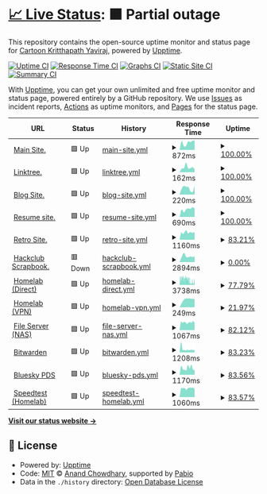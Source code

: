 # [📈 Live Status](https://status.toonstorytime.me): <!--live status--> **🟧 Partial outage**

This repository contains the open-source uptime monitor and status page for [Cartoon Kritthapath Yaviraj](toonstorytime.me), powered by [Upptime](https://github.com/upptime/upptime).

[![Uptime CI](https://github.com/toonnongaeoy/site-uptime/workflows/Uptime%20CI/badge.svg)](https://github.com/toonnongaeoy/site-uptime/actions?query=workflow%3A%22Uptime+CI%22)
[![Response Time CI](https://github.com/toonnongaeoy/site-uptime/workflows/Response%20Time%20CI/badge.svg)](https://github.com/toonnongaeoy/site-uptime/actions?query=workflow%3A%22Response+Time+CI%22)
[![Graphs CI](https://github.com/toonnongaeoy/site-uptime/workflows/Graphs%20CI/badge.svg)](https://github.com/toonnongaeoy/site-uptime/actions?query=workflow%3A%22Graphs+CI%22)
[![Static Site CI](https://github.com/toonnongaeoy/site-uptime/workflows/Static%20Site%20CI/badge.svg)](https://github.com/toonnongaeoy/site-uptime/actions?query=workflow%3A%22Static+Site+CI%22)
[![Summary CI](https://github.com/toonnongaeoy/site-uptime/workflows/Summary%20CI/badge.svg)](https://github.com/toonnongaeoy/site-uptime/actions?query=workflow%3A%22Summary+CI%22)

With [Upptime](https://upptime.js.org), you can get your own unlimited and free uptime monitor and status page, powered entirely by a GitHub repository. We use [Issues](https://github.com/toonnongaeoy/site-uptime/issues) as incident reports, [Actions](https://github.com/toonnongaeoy/site-uptime/actions) as uptime monitors, and [Pages](https://status.toonstorytime.me) for the status page.

<!--start: status pages-->
<!-- This summary is generated by Upptime (https://github.com/upptime/upptime) -->
<!-- Do not edit this manually, your changes will be overwritten -->
<!-- prettier-ignore -->
| URL | Status | History | Response Time | Uptime |
| --- | ------ | ------- | ------------- | ------ |
| <img alt="" src="https://icons.duckduckgo.com/ip3/toonstorytime.me.ico" height="13"> [Main Site.](https://toonstorytime.me) | 🟩 Up | [main-site.yml](https://github.com/toonoeichi/site-uptime/commits/HEAD/history/main-site.yml) | <details><summary><img alt="Response time graph" src="./graphs/main-site/response-time-week.png" height="20"> 872ms</summary><br><a href="https://status.toonstorytime.me/history/main-site"><img alt="Response time 582" src="https://img.shields.io/endpoint?url=https%3A%2F%2Fraw.githubusercontent.com%2Ftoonoeichi%2Fsite-uptime%2FHEAD%2Fapi%2Fmain-site%2Fresponse-time.json"></a><br><a href="https://status.toonstorytime.me/history/main-site"><img alt="24-hour response time 1142" src="https://img.shields.io/endpoint?url=https%3A%2F%2Fraw.githubusercontent.com%2Ftoonoeichi%2Fsite-uptime%2FHEAD%2Fapi%2Fmain-site%2Fresponse-time-day.json"></a><br><a href="https://status.toonstorytime.me/history/main-site"><img alt="7-day response time 872" src="https://img.shields.io/endpoint?url=https%3A%2F%2Fraw.githubusercontent.com%2Ftoonoeichi%2Fsite-uptime%2FHEAD%2Fapi%2Fmain-site%2Fresponse-time-week.json"></a><br><a href="https://status.toonstorytime.me/history/main-site"><img alt="30-day response time 839" src="https://img.shields.io/endpoint?url=https%3A%2F%2Fraw.githubusercontent.com%2Ftoonoeichi%2Fsite-uptime%2FHEAD%2Fapi%2Fmain-site%2Fresponse-time-month.json"></a><br><a href="https://status.toonstorytime.me/history/main-site"><img alt="1-year response time 656" src="https://img.shields.io/endpoint?url=https%3A%2F%2Fraw.githubusercontent.com%2Ftoonoeichi%2Fsite-uptime%2FHEAD%2Fapi%2Fmain-site%2Fresponse-time-year.json"></a></details> | <details><summary><a href="https://status.toonstorytime.me/history/main-site">100.00%</a></summary><a href="https://status.toonstorytime.me/history/main-site"><img alt="All-time uptime 100.00%" src="https://img.shields.io/endpoint?url=https%3A%2F%2Fraw.githubusercontent.com%2Ftoonoeichi%2Fsite-uptime%2FHEAD%2Fapi%2Fmain-site%2Fuptime.json"></a><br><a href="https://status.toonstorytime.me/history/main-site"><img alt="24-hour uptime 100.00%" src="https://img.shields.io/endpoint?url=https%3A%2F%2Fraw.githubusercontent.com%2Ftoonoeichi%2Fsite-uptime%2FHEAD%2Fapi%2Fmain-site%2Fuptime-day.json"></a><br><a href="https://status.toonstorytime.me/history/main-site"><img alt="7-day uptime 100.00%" src="https://img.shields.io/endpoint?url=https%3A%2F%2Fraw.githubusercontent.com%2Ftoonoeichi%2Fsite-uptime%2FHEAD%2Fapi%2Fmain-site%2Fuptime-week.json"></a><br><a href="https://status.toonstorytime.me/history/main-site"><img alt="30-day uptime 100.00%" src="https://img.shields.io/endpoint?url=https%3A%2F%2Fraw.githubusercontent.com%2Ftoonoeichi%2Fsite-uptime%2FHEAD%2Fapi%2Fmain-site%2Fuptime-month.json"></a><br><a href="https://status.toonstorytime.me/history/main-site"><img alt="1-year uptime 100.00%" src="https://img.shields.io/endpoint?url=https%3A%2F%2Fraw.githubusercontent.com%2Ftoonoeichi%2Fsite-uptime%2FHEAD%2Fapi%2Fmain-site%2Fuptime-year.json"></a></details>
| <img alt="" src="https://icons.duckduckgo.com/ip3/tree.toonstorytime.me.ico" height="13"> [Linktree.](https://tree.toonstorytime.me) | 🟩 Up | [linktree.yml](https://github.com/toonoeichi/site-uptime/commits/HEAD/history/linktree.yml) | <details><summary><img alt="Response time graph" src="./graphs/linktree/response-time-week.png" height="20"> 162ms</summary><br><a href="https://status.toonstorytime.me/history/linktree"><img alt="Response time 196" src="https://img.shields.io/endpoint?url=https%3A%2F%2Fraw.githubusercontent.com%2Ftoonoeichi%2Fsite-uptime%2FHEAD%2Fapi%2Flinktree%2Fresponse-time.json"></a><br><a href="https://status.toonstorytime.me/history/linktree"><img alt="24-hour response time 109" src="https://img.shields.io/endpoint?url=https%3A%2F%2Fraw.githubusercontent.com%2Ftoonoeichi%2Fsite-uptime%2FHEAD%2Fapi%2Flinktree%2Fresponse-time-day.json"></a><br><a href="https://status.toonstorytime.me/history/linktree"><img alt="7-day response time 162" src="https://img.shields.io/endpoint?url=https%3A%2F%2Fraw.githubusercontent.com%2Ftoonoeichi%2Fsite-uptime%2FHEAD%2Fapi%2Flinktree%2Fresponse-time-week.json"></a><br><a href="https://status.toonstorytime.me/history/linktree"><img alt="30-day response time 196" src="https://img.shields.io/endpoint?url=https%3A%2F%2Fraw.githubusercontent.com%2Ftoonoeichi%2Fsite-uptime%2FHEAD%2Fapi%2Flinktree%2Fresponse-time-month.json"></a><br><a href="https://status.toonstorytime.me/history/linktree"><img alt="1-year response time 196" src="https://img.shields.io/endpoint?url=https%3A%2F%2Fraw.githubusercontent.com%2Ftoonoeichi%2Fsite-uptime%2FHEAD%2Fapi%2Flinktree%2Fresponse-time-year.json"></a></details> | <details><summary><a href="https://status.toonstorytime.me/history/linktree">100.00%</a></summary><a href="https://status.toonstorytime.me/history/linktree"><img alt="All-time uptime 100.00%" src="https://img.shields.io/endpoint?url=https%3A%2F%2Fraw.githubusercontent.com%2Ftoonoeichi%2Fsite-uptime%2FHEAD%2Fapi%2Flinktree%2Fuptime.json"></a><br><a href="https://status.toonstorytime.me/history/linktree"><img alt="24-hour uptime 100.00%" src="https://img.shields.io/endpoint?url=https%3A%2F%2Fraw.githubusercontent.com%2Ftoonoeichi%2Fsite-uptime%2FHEAD%2Fapi%2Flinktree%2Fuptime-day.json"></a><br><a href="https://status.toonstorytime.me/history/linktree"><img alt="7-day uptime 100.00%" src="https://img.shields.io/endpoint?url=https%3A%2F%2Fraw.githubusercontent.com%2Ftoonoeichi%2Fsite-uptime%2FHEAD%2Fapi%2Flinktree%2Fuptime-week.json"></a><br><a href="https://status.toonstorytime.me/history/linktree"><img alt="30-day uptime 100.00%" src="https://img.shields.io/endpoint?url=https%3A%2F%2Fraw.githubusercontent.com%2Ftoonoeichi%2Fsite-uptime%2FHEAD%2Fapi%2Flinktree%2Fuptime-month.json"></a><br><a href="https://status.toonstorytime.me/history/linktree"><img alt="1-year uptime 100.00%" src="https://img.shields.io/endpoint?url=https%3A%2F%2Fraw.githubusercontent.com%2Ftoonoeichi%2Fsite-uptime%2FHEAD%2Fapi%2Flinktree%2Fuptime-year.json"></a></details>
| <img alt="" src="https://icons.duckduckgo.com/ip3/blog.toonstorytime.me.ico" height="13"> [Blog Site.](https://blog.toonstorytime.me) | 🟩 Up | [blog-site.yml](https://github.com/toonoeichi/site-uptime/commits/HEAD/history/blog-site.yml) | <details><summary><img alt="Response time graph" src="./graphs/blog-site/response-time-week.png" height="20"> 220ms</summary><br><a href="https://status.toonstorytime.me/history/blog-site"><img alt="Response time 203" src="https://img.shields.io/endpoint?url=https%3A%2F%2Fraw.githubusercontent.com%2Ftoonoeichi%2Fsite-uptime%2FHEAD%2Fapi%2Fblog-site%2Fresponse-time.json"></a><br><a href="https://status.toonstorytime.me/history/blog-site"><img alt="24-hour response time 304" src="https://img.shields.io/endpoint?url=https%3A%2F%2Fraw.githubusercontent.com%2Ftoonoeichi%2Fsite-uptime%2FHEAD%2Fapi%2Fblog-site%2Fresponse-time-day.json"></a><br><a href="https://status.toonstorytime.me/history/blog-site"><img alt="7-day response time 220" src="https://img.shields.io/endpoint?url=https%3A%2F%2Fraw.githubusercontent.com%2Ftoonoeichi%2Fsite-uptime%2FHEAD%2Fapi%2Fblog-site%2Fresponse-time-week.json"></a><br><a href="https://status.toonstorytime.me/history/blog-site"><img alt="30-day response time 206" src="https://img.shields.io/endpoint?url=https%3A%2F%2Fraw.githubusercontent.com%2Ftoonoeichi%2Fsite-uptime%2FHEAD%2Fapi%2Fblog-site%2Fresponse-time-month.json"></a><br><a href="https://status.toonstorytime.me/history/blog-site"><img alt="1-year response time 203" src="https://img.shields.io/endpoint?url=https%3A%2F%2Fraw.githubusercontent.com%2Ftoonoeichi%2Fsite-uptime%2FHEAD%2Fapi%2Fblog-site%2Fresponse-time-year.json"></a></details> | <details><summary><a href="https://status.toonstorytime.me/history/blog-site">100.00%</a></summary><a href="https://status.toonstorytime.me/history/blog-site"><img alt="All-time uptime 100.00%" src="https://img.shields.io/endpoint?url=https%3A%2F%2Fraw.githubusercontent.com%2Ftoonoeichi%2Fsite-uptime%2FHEAD%2Fapi%2Fblog-site%2Fuptime.json"></a><br><a href="https://status.toonstorytime.me/history/blog-site"><img alt="24-hour uptime 100.00%" src="https://img.shields.io/endpoint?url=https%3A%2F%2Fraw.githubusercontent.com%2Ftoonoeichi%2Fsite-uptime%2FHEAD%2Fapi%2Fblog-site%2Fuptime-day.json"></a><br><a href="https://status.toonstorytime.me/history/blog-site"><img alt="7-day uptime 100.00%" src="https://img.shields.io/endpoint?url=https%3A%2F%2Fraw.githubusercontent.com%2Ftoonoeichi%2Fsite-uptime%2FHEAD%2Fapi%2Fblog-site%2Fuptime-week.json"></a><br><a href="https://status.toonstorytime.me/history/blog-site"><img alt="30-day uptime 100.00%" src="https://img.shields.io/endpoint?url=https%3A%2F%2Fraw.githubusercontent.com%2Ftoonoeichi%2Fsite-uptime%2FHEAD%2Fapi%2Fblog-site%2Fuptime-month.json"></a><br><a href="https://status.toonstorytime.me/history/blog-site"><img alt="1-year uptime 100.00%" src="https://img.shields.io/endpoint?url=https%3A%2F%2Fraw.githubusercontent.com%2Ftoonoeichi%2Fsite-uptime%2FHEAD%2Fapi%2Fblog-site%2Fuptime-year.json"></a></details>
| <img alt="" src="https://icons.duckduckgo.com/ip3/resume.toonstorytime.me.ico" height="13"> [Resume site.](https://resume.toonstorytime.me) | 🟩 Up | [resume-site.yml](https://github.com/toonoeichi/site-uptime/commits/HEAD/history/resume-site.yml) | <details><summary><img alt="Response time graph" src="./graphs/resume-site/response-time-week.png" height="20"> 690ms</summary><br><a href="https://status.toonstorytime.me/history/resume-site"><img alt="Response time 635" src="https://img.shields.io/endpoint?url=https%3A%2F%2Fraw.githubusercontent.com%2Ftoonoeichi%2Fsite-uptime%2FHEAD%2Fapi%2Fresume-site%2Fresponse-time.json"></a><br><a href="https://status.toonstorytime.me/history/resume-site"><img alt="24-hour response time 769" src="https://img.shields.io/endpoint?url=https%3A%2F%2Fraw.githubusercontent.com%2Ftoonoeichi%2Fsite-uptime%2FHEAD%2Fapi%2Fresume-site%2Fresponse-time-day.json"></a><br><a href="https://status.toonstorytime.me/history/resume-site"><img alt="7-day response time 690" src="https://img.shields.io/endpoint?url=https%3A%2F%2Fraw.githubusercontent.com%2Ftoonoeichi%2Fsite-uptime%2FHEAD%2Fapi%2Fresume-site%2Fresponse-time-week.json"></a><br><a href="https://status.toonstorytime.me/history/resume-site"><img alt="30-day response time 659" src="https://img.shields.io/endpoint?url=https%3A%2F%2Fraw.githubusercontent.com%2Ftoonoeichi%2Fsite-uptime%2FHEAD%2Fapi%2Fresume-site%2Fresponse-time-month.json"></a><br><a href="https://status.toonstorytime.me/history/resume-site"><img alt="1-year response time 635" src="https://img.shields.io/endpoint?url=https%3A%2F%2Fraw.githubusercontent.com%2Ftoonoeichi%2Fsite-uptime%2FHEAD%2Fapi%2Fresume-site%2Fresponse-time-year.json"></a></details> | <details><summary><a href="https://status.toonstorytime.me/history/resume-site">100.00%</a></summary><a href="https://status.toonstorytime.me/history/resume-site"><img alt="All-time uptime 100.00%" src="https://img.shields.io/endpoint?url=https%3A%2F%2Fraw.githubusercontent.com%2Ftoonoeichi%2Fsite-uptime%2FHEAD%2Fapi%2Fresume-site%2Fuptime.json"></a><br><a href="https://status.toonstorytime.me/history/resume-site"><img alt="24-hour uptime 100.00%" src="https://img.shields.io/endpoint?url=https%3A%2F%2Fraw.githubusercontent.com%2Ftoonoeichi%2Fsite-uptime%2FHEAD%2Fapi%2Fresume-site%2Fuptime-day.json"></a><br><a href="https://status.toonstorytime.me/history/resume-site"><img alt="7-day uptime 100.00%" src="https://img.shields.io/endpoint?url=https%3A%2F%2Fraw.githubusercontent.com%2Ftoonoeichi%2Fsite-uptime%2FHEAD%2Fapi%2Fresume-site%2Fuptime-week.json"></a><br><a href="https://status.toonstorytime.me/history/resume-site"><img alt="30-day uptime 100.00%" src="https://img.shields.io/endpoint?url=https%3A%2F%2Fraw.githubusercontent.com%2Ftoonoeichi%2Fsite-uptime%2FHEAD%2Fapi%2Fresume-site%2Fuptime-month.json"></a><br><a href="https://status.toonstorytime.me/history/resume-site"><img alt="1-year uptime 100.00%" src="https://img.shields.io/endpoint?url=https%3A%2F%2Fraw.githubusercontent.com%2Ftoonoeichi%2Fsite-uptime%2FHEAD%2Fapi%2Fresume-site%2Fuptime-year.json"></a></details>
| <img alt="" src="https://icons.duckduckgo.com/ip3/toonnongaeoy.dino.icu.ico" height="13"> [Retro Site.](https://toonnongaeoy.dino.icu) | 🟩 Up | [retro-site.yml](https://github.com/toonoeichi/site-uptime/commits/HEAD/history/retro-site.yml) | <details><summary><img alt="Response time graph" src="./graphs/retro-site/response-time-week.png" height="20"> 1160ms</summary><br><a href="https://status.toonstorytime.me/history/retro-site"><img alt="Response time 1524" src="https://img.shields.io/endpoint?url=https%3A%2F%2Fraw.githubusercontent.com%2Ftoonoeichi%2Fsite-uptime%2FHEAD%2Fapi%2Fretro-site%2Fresponse-time.json"></a><br><a href="https://status.toonstorytime.me/history/retro-site"><img alt="24-hour response time 1229" src="https://img.shields.io/endpoint?url=https%3A%2F%2Fraw.githubusercontent.com%2Ftoonoeichi%2Fsite-uptime%2FHEAD%2Fapi%2Fretro-site%2Fresponse-time-day.json"></a><br><a href="https://status.toonstorytime.me/history/retro-site"><img alt="7-day response time 1160" src="https://img.shields.io/endpoint?url=https%3A%2F%2Fraw.githubusercontent.com%2Ftoonoeichi%2Fsite-uptime%2FHEAD%2Fapi%2Fretro-site%2Fresponse-time-week.json"></a><br><a href="https://status.toonstorytime.me/history/retro-site"><img alt="30-day response time 1298" src="https://img.shields.io/endpoint?url=https%3A%2F%2Fraw.githubusercontent.com%2Ftoonoeichi%2Fsite-uptime%2FHEAD%2Fapi%2Fretro-site%2Fresponse-time-month.json"></a><br><a href="https://status.toonstorytime.me/history/retro-site"><img alt="1-year response time 1524" src="https://img.shields.io/endpoint?url=https%3A%2F%2Fraw.githubusercontent.com%2Ftoonoeichi%2Fsite-uptime%2FHEAD%2Fapi%2Fretro-site%2Fresponse-time-year.json"></a></details> | <details><summary><a href="https://status.toonstorytime.me/history/retro-site">83.21%</a></summary><a href="https://status.toonstorytime.me/history/retro-site"><img alt="All-time uptime 77.89%" src="https://img.shields.io/endpoint?url=https%3A%2F%2Fraw.githubusercontent.com%2Ftoonoeichi%2Fsite-uptime%2FHEAD%2Fapi%2Fretro-site%2Fuptime.json"></a><br><a href="https://status.toonstorytime.me/history/retro-site"><img alt="24-hour uptime 100.00%" src="https://img.shields.io/endpoint?url=https%3A%2F%2Fraw.githubusercontent.com%2Ftoonoeichi%2Fsite-uptime%2FHEAD%2Fapi%2Fretro-site%2Fuptime-day.json"></a><br><a href="https://status.toonstorytime.me/history/retro-site"><img alt="7-day uptime 83.21%" src="https://img.shields.io/endpoint?url=https%3A%2F%2Fraw.githubusercontent.com%2Ftoonoeichi%2Fsite-uptime%2FHEAD%2Fapi%2Fretro-site%2Fuptime-week.json"></a><br><a href="https://status.toonstorytime.me/history/retro-site"><img alt="30-day uptime 96.14%" src="https://img.shields.io/endpoint?url=https%3A%2F%2Fraw.githubusercontent.com%2Ftoonoeichi%2Fsite-uptime%2FHEAD%2Fapi%2Fretro-site%2Fuptime-month.json"></a><br><a href="https://status.toonstorytime.me/history/retro-site"><img alt="1-year uptime 77.89%" src="https://img.shields.io/endpoint?url=https%3A%2F%2Fraw.githubusercontent.com%2Ftoonoeichi%2Fsite-uptime%2FHEAD%2Fapi%2Fretro-site%2Fuptime-year.json"></a></details>
| <img alt="" src="https://icons.duckduckgo.com/ip3/scrapbook.toonstorytime.me.ico" height="13"> [Hackclub Scrapbook.](https://scrapbook.toonstorytime.me) | 🟥 Down | [hackclub-scrapbook.yml](https://github.com/toonoeichi/site-uptime/commits/HEAD/history/hackclub-scrapbook.yml) | <details><summary><img alt="Response time graph" src="./graphs/hackclub-scrapbook/response-time-week.png" height="20"> 2894ms</summary><br><a href="https://status.toonstorytime.me/history/hackclub-scrapbook"><img alt="Response time 2715" src="https://img.shields.io/endpoint?url=https%3A%2F%2Fraw.githubusercontent.com%2Ftoonoeichi%2Fsite-uptime%2FHEAD%2Fapi%2Fhackclub-scrapbook%2Fresponse-time.json"></a><br><a href="https://status.toonstorytime.me/history/hackclub-scrapbook"><img alt="24-hour response time 2834" src="https://img.shields.io/endpoint?url=https%3A%2F%2Fraw.githubusercontent.com%2Ftoonoeichi%2Fsite-uptime%2FHEAD%2Fapi%2Fhackclub-scrapbook%2Fresponse-time-day.json"></a><br><a href="https://status.toonstorytime.me/history/hackclub-scrapbook"><img alt="7-day response time 2894" src="https://img.shields.io/endpoint?url=https%3A%2F%2Fraw.githubusercontent.com%2Ftoonoeichi%2Fsite-uptime%2FHEAD%2Fapi%2Fhackclub-scrapbook%2Fresponse-time-week.json"></a><br><a href="https://status.toonstorytime.me/history/hackclub-scrapbook"><img alt="30-day response time 2528" src="https://img.shields.io/endpoint?url=https%3A%2F%2Fraw.githubusercontent.com%2Ftoonoeichi%2Fsite-uptime%2FHEAD%2Fapi%2Fhackclub-scrapbook%2Fresponse-time-month.json"></a><br><a href="https://status.toonstorytime.me/history/hackclub-scrapbook"><img alt="1-year response time 2715" src="https://img.shields.io/endpoint?url=https%3A%2F%2Fraw.githubusercontent.com%2Ftoonoeichi%2Fsite-uptime%2FHEAD%2Fapi%2Fhackclub-scrapbook%2Fresponse-time-year.json"></a></details> | <details><summary><a href="https://status.toonstorytime.me/history/hackclub-scrapbook">0.00%</a></summary><a href="https://status.toonstorytime.me/history/hackclub-scrapbook"><img alt="All-time uptime 56.49%" src="https://img.shields.io/endpoint?url=https%3A%2F%2Fraw.githubusercontent.com%2Ftoonoeichi%2Fsite-uptime%2FHEAD%2Fapi%2Fhackclub-scrapbook%2Fuptime.json"></a><br><a href="https://status.toonstorytime.me/history/hackclub-scrapbook"><img alt="24-hour uptime 0.00%" src="https://img.shields.io/endpoint?url=https%3A%2F%2Fraw.githubusercontent.com%2Ftoonoeichi%2Fsite-uptime%2FHEAD%2Fapi%2Fhackclub-scrapbook%2Fuptime-day.json"></a><br><a href="https://status.toonstorytime.me/history/hackclub-scrapbook"><img alt="7-day uptime 0.00%" src="https://img.shields.io/endpoint?url=https%3A%2F%2Fraw.githubusercontent.com%2Ftoonoeichi%2Fsite-uptime%2FHEAD%2Fapi%2Fhackclub-scrapbook%2Fuptime-week.json"></a><br><a href="https://status.toonstorytime.me/history/hackclub-scrapbook"><img alt="30-day uptime 7.96%" src="https://img.shields.io/endpoint?url=https%3A%2F%2Fraw.githubusercontent.com%2Ftoonoeichi%2Fsite-uptime%2FHEAD%2Fapi%2Fhackclub-scrapbook%2Fuptime-month.json"></a><br><a href="https://status.toonstorytime.me/history/hackclub-scrapbook"><img alt="1-year uptime 56.49%" src="https://img.shields.io/endpoint?url=https%3A%2F%2Fraw.githubusercontent.com%2Ftoonoeichi%2Fsite-uptime%2FHEAD%2Fapi%2Fhackclub-scrapbook%2Fuptime-year.json"></a></details>
| <img alt="" src="https://icons.duckduckgo.com/ip3/storyhouseproduction.duckdns.org.ico" height="13"> [Homelab (Direct)](http://storyhouseproduction.duckdns.org) | 🟩 Up | [homelab-direct.yml](https://github.com/toonoeichi/site-uptime/commits/HEAD/history/homelab-direct.yml) | <details><summary><img alt="Response time graph" src="./graphs/homelab-direct/response-time-week.png" height="20"> 3738ms</summary><br><a href="https://status.toonstorytime.me/history/homelab-direct"><img alt="Response time 1594" src="https://img.shields.io/endpoint?url=https%3A%2F%2Fraw.githubusercontent.com%2Ftoonoeichi%2Fsite-uptime%2FHEAD%2Fapi%2Fhomelab-direct%2Fresponse-time.json"></a><br><a href="https://status.toonstorytime.me/history/homelab-direct"><img alt="24-hour response time 1795" src="https://img.shields.io/endpoint?url=https%3A%2F%2Fraw.githubusercontent.com%2Ftoonoeichi%2Fsite-uptime%2FHEAD%2Fapi%2Fhomelab-direct%2Fresponse-time-day.json"></a><br><a href="https://status.toonstorytime.me/history/homelab-direct"><img alt="7-day response time 3738" src="https://img.shields.io/endpoint?url=https%3A%2F%2Fraw.githubusercontent.com%2Ftoonoeichi%2Fsite-uptime%2FHEAD%2Fapi%2Fhomelab-direct%2Fresponse-time-week.json"></a><br><a href="https://status.toonstorytime.me/history/homelab-direct"><img alt="30-day response time 3970" src="https://img.shields.io/endpoint?url=https%3A%2F%2Fraw.githubusercontent.com%2Ftoonoeichi%2Fsite-uptime%2FHEAD%2Fapi%2Fhomelab-direct%2Fresponse-time-month.json"></a><br><a href="https://status.toonstorytime.me/history/homelab-direct"><img alt="1-year response time 1724" src="https://img.shields.io/endpoint?url=https%3A%2F%2Fraw.githubusercontent.com%2Ftoonoeichi%2Fsite-uptime%2FHEAD%2Fapi%2Fhomelab-direct%2Fresponse-time-year.json"></a></details> | <details><summary><a href="https://status.toonstorytime.me/history/homelab-direct">77.79%</a></summary><a href="https://status.toonstorytime.me/history/homelab-direct"><img alt="All-time uptime 77.74%" src="https://img.shields.io/endpoint?url=https%3A%2F%2Fraw.githubusercontent.com%2Ftoonoeichi%2Fsite-uptime%2FHEAD%2Fapi%2Fhomelab-direct%2Fuptime.json"></a><br><a href="https://status.toonstorytime.me/history/homelab-direct"><img alt="24-hour uptime 92.09%" src="https://img.shields.io/endpoint?url=https%3A%2F%2Fraw.githubusercontent.com%2Ftoonoeichi%2Fsite-uptime%2FHEAD%2Fapi%2Fhomelab-direct%2Fuptime-day.json"></a><br><a href="https://status.toonstorytime.me/history/homelab-direct"><img alt="7-day uptime 77.79%" src="https://img.shields.io/endpoint?url=https%3A%2F%2Fraw.githubusercontent.com%2Ftoonoeichi%2Fsite-uptime%2FHEAD%2Fapi%2Fhomelab-direct%2Fuptime-week.json"></a><br><a href="https://status.toonstorytime.me/history/homelab-direct"><img alt="30-day uptime 94.43%" src="https://img.shields.io/endpoint?url=https%3A%2F%2Fraw.githubusercontent.com%2Ftoonoeichi%2Fsite-uptime%2FHEAD%2Fapi%2Fhomelab-direct%2Fuptime-month.json"></a><br><a href="https://status.toonstorytime.me/history/homelab-direct"><img alt="1-year uptime 84.19%" src="https://img.shields.io/endpoint?url=https%3A%2F%2Fraw.githubusercontent.com%2Ftoonoeichi%2Fsite-uptime%2FHEAD%2Fapi%2Fhomelab-direct%2Fuptime-year.json"></a></details>
| <img alt="" src="https://icons.duckduckgo.com/ip3/null.ico" height="13"> [Homelab (VPN)](vpn.toonstorytime.me) | 🟩 Up | [homelab-vpn.yml](https://github.com/toonoeichi/site-uptime/commits/HEAD/history/homelab-vpn.yml) | <details><summary><img alt="Response time graph" src="./graphs/homelab-vpn/response-time-week.png" height="20"> 249ms</summary><br><a href="https://status.toonstorytime.me/history/homelab-vpn"><img alt="Response time 295" src="https://img.shields.io/endpoint?url=https%3A%2F%2Fraw.githubusercontent.com%2Ftoonoeichi%2Fsite-uptime%2FHEAD%2Fapi%2Fhomelab-vpn%2Fresponse-time.json"></a><br><a href="https://status.toonstorytime.me/history/homelab-vpn"><img alt="24-hour response time 243" src="https://img.shields.io/endpoint?url=https%3A%2F%2Fraw.githubusercontent.com%2Ftoonoeichi%2Fsite-uptime%2FHEAD%2Fapi%2Fhomelab-vpn%2Fresponse-time-day.json"></a><br><a href="https://status.toonstorytime.me/history/homelab-vpn"><img alt="7-day response time 249" src="https://img.shields.io/endpoint?url=https%3A%2F%2Fraw.githubusercontent.com%2Ftoonoeichi%2Fsite-uptime%2FHEAD%2Fapi%2Fhomelab-vpn%2Fresponse-time-week.json"></a><br><a href="https://status.toonstorytime.me/history/homelab-vpn"><img alt="30-day response time 232" src="https://img.shields.io/endpoint?url=https%3A%2F%2Fraw.githubusercontent.com%2Ftoonoeichi%2Fsite-uptime%2FHEAD%2Fapi%2Fhomelab-vpn%2Fresponse-time-month.json"></a><br><a href="https://status.toonstorytime.me/history/homelab-vpn"><img alt="1-year response time 295" src="https://img.shields.io/endpoint?url=https%3A%2F%2Fraw.githubusercontent.com%2Ftoonoeichi%2Fsite-uptime%2FHEAD%2Fapi%2Fhomelab-vpn%2Fresponse-time-year.json"></a></details> | <details><summary><a href="https://status.toonstorytime.me/history/homelab-vpn">21.97%</a></summary><a href="https://status.toonstorytime.me/history/homelab-vpn"><img alt="All-time uptime 73.58%" src="https://img.shields.io/endpoint?url=https%3A%2F%2Fraw.githubusercontent.com%2Ftoonoeichi%2Fsite-uptime%2FHEAD%2Fapi%2Fhomelab-vpn%2Fuptime.json"></a><br><a href="https://status.toonstorytime.me/history/homelab-vpn"><img alt="24-hour uptime 100.00%" src="https://img.shields.io/endpoint?url=https%3A%2F%2Fraw.githubusercontent.com%2Ftoonoeichi%2Fsite-uptime%2FHEAD%2Fapi%2Fhomelab-vpn%2Fuptime-day.json"></a><br><a href="https://status.toonstorytime.me/history/homelab-vpn"><img alt="7-day uptime 21.97%" src="https://img.shields.io/endpoint?url=https%3A%2F%2Fraw.githubusercontent.com%2Ftoonoeichi%2Fsite-uptime%2FHEAD%2Fapi%2Fhomelab-vpn%2Fuptime-week.json"></a><br><a href="https://status.toonstorytime.me/history/homelab-vpn"><img alt="30-day uptime 82.04%" src="https://img.shields.io/endpoint?url=https%3A%2F%2Fraw.githubusercontent.com%2Ftoonoeichi%2Fsite-uptime%2FHEAD%2Fapi%2Fhomelab-vpn%2Fuptime-month.json"></a><br><a href="https://status.toonstorytime.me/history/homelab-vpn"><img alt="1-year uptime 73.58%" src="https://img.shields.io/endpoint?url=https%3A%2F%2Fraw.githubusercontent.com%2Ftoonoeichi%2Fsite-uptime%2FHEAD%2Fapi%2Fhomelab-vpn%2Fuptime-year.json"></a></details>
| <img alt="" src="https://icons.duckduckgo.com/ip3/cloud.toonstorytime.me.ico" height="13"> [File Server (NAS)](https://cloud.toonstorytime.me) | 🟩 Up | [file-server-nas.yml](https://github.com/toonoeichi/site-uptime/commits/HEAD/history/file-server-nas.yml) | <details><summary><img alt="Response time graph" src="./graphs/file-server-nas/response-time-week.png" height="20"> 1067ms</summary><br><a href="https://status.toonstorytime.me/history/file-server-nas"><img alt="Response time 1094" src="https://img.shields.io/endpoint?url=https%3A%2F%2Fraw.githubusercontent.com%2Ftoonoeichi%2Fsite-uptime%2FHEAD%2Fapi%2Ffile-server-nas%2Fresponse-time.json"></a><br><a href="https://status.toonstorytime.me/history/file-server-nas"><img alt="24-hour response time 1018" src="https://img.shields.io/endpoint?url=https%3A%2F%2Fraw.githubusercontent.com%2Ftoonoeichi%2Fsite-uptime%2FHEAD%2Fapi%2Ffile-server-nas%2Fresponse-time-day.json"></a><br><a href="https://status.toonstorytime.me/history/file-server-nas"><img alt="7-day response time 1067" src="https://img.shields.io/endpoint?url=https%3A%2F%2Fraw.githubusercontent.com%2Ftoonoeichi%2Fsite-uptime%2FHEAD%2Fapi%2Ffile-server-nas%2Fresponse-time-week.json"></a><br><a href="https://status.toonstorytime.me/history/file-server-nas"><img alt="30-day response time 1099" src="https://img.shields.io/endpoint?url=https%3A%2F%2Fraw.githubusercontent.com%2Ftoonoeichi%2Fsite-uptime%2FHEAD%2Fapi%2Ffile-server-nas%2Fresponse-time-month.json"></a><br><a href="https://status.toonstorytime.me/history/file-server-nas"><img alt="1-year response time 1094" src="https://img.shields.io/endpoint?url=https%3A%2F%2Fraw.githubusercontent.com%2Ftoonoeichi%2Fsite-uptime%2FHEAD%2Fapi%2Ffile-server-nas%2Fresponse-time-year.json"></a></details> | <details><summary><a href="https://status.toonstorytime.me/history/file-server-nas">82.12%</a></summary><a href="https://status.toonstorytime.me/history/file-server-nas"><img alt="All-time uptime 98.31%" src="https://img.shields.io/endpoint?url=https%3A%2F%2Fraw.githubusercontent.com%2Ftoonoeichi%2Fsite-uptime%2FHEAD%2Fapi%2Ffile-server-nas%2Fuptime.json"></a><br><a href="https://status.toonstorytime.me/history/file-server-nas"><img alt="24-hour uptime 100.00%" src="https://img.shields.io/endpoint?url=https%3A%2F%2Fraw.githubusercontent.com%2Ftoonoeichi%2Fsite-uptime%2FHEAD%2Fapi%2Ffile-server-nas%2Fuptime-day.json"></a><br><a href="https://status.toonstorytime.me/history/file-server-nas"><img alt="7-day uptime 82.12%" src="https://img.shields.io/endpoint?url=https%3A%2F%2Fraw.githubusercontent.com%2Ftoonoeichi%2Fsite-uptime%2FHEAD%2Fapi%2Ffile-server-nas%2Fuptime-week.json"></a><br><a href="https://status.toonstorytime.me/history/file-server-nas"><img alt="30-day uptime 95.89%" src="https://img.shields.io/endpoint?url=https%3A%2F%2Fraw.githubusercontent.com%2Ftoonoeichi%2Fsite-uptime%2FHEAD%2Fapi%2Ffile-server-nas%2Fuptime-month.json"></a><br><a href="https://status.toonstorytime.me/history/file-server-nas"><img alt="1-year uptime 98.31%" src="https://img.shields.io/endpoint?url=https%3A%2F%2Fraw.githubusercontent.com%2Ftoonoeichi%2Fsite-uptime%2FHEAD%2Fapi%2Ffile-server-nas%2Fuptime-year.json"></a></details>
| <img alt="" src="https://icons.duckduckgo.com/ip3/pass.aoeyoei.xyz.ico" height="13"> [Bitwarden](https://pass.aoeyoei.xyz) | 🟩 Up | [bitwarden.yml](https://github.com/toonoeichi/site-uptime/commits/HEAD/history/bitwarden.yml) | <details><summary><img alt="Response time graph" src="./graphs/bitwarden/response-time-week.png" height="20"> 1208ms</summary><br><a href="https://status.toonstorytime.me/history/bitwarden"><img alt="Response time 893" src="https://img.shields.io/endpoint?url=https%3A%2F%2Fraw.githubusercontent.com%2Ftoonoeichi%2Fsite-uptime%2FHEAD%2Fapi%2Fbitwarden%2Fresponse-time.json"></a><br><a href="https://status.toonstorytime.me/history/bitwarden"><img alt="24-hour response time 911" src="https://img.shields.io/endpoint?url=https%3A%2F%2Fraw.githubusercontent.com%2Ftoonoeichi%2Fsite-uptime%2FHEAD%2Fapi%2Fbitwarden%2Fresponse-time-day.json"></a><br><a href="https://status.toonstorytime.me/history/bitwarden"><img alt="7-day response time 1208" src="https://img.shields.io/endpoint?url=https%3A%2F%2Fraw.githubusercontent.com%2Ftoonoeichi%2Fsite-uptime%2FHEAD%2Fapi%2Fbitwarden%2Fresponse-time-week.json"></a><br><a href="https://status.toonstorytime.me/history/bitwarden"><img alt="30-day response time 956" src="https://img.shields.io/endpoint?url=https%3A%2F%2Fraw.githubusercontent.com%2Ftoonoeichi%2Fsite-uptime%2FHEAD%2Fapi%2Fbitwarden%2Fresponse-time-month.json"></a><br><a href="https://status.toonstorytime.me/history/bitwarden"><img alt="1-year response time 893" src="https://img.shields.io/endpoint?url=https%3A%2F%2Fraw.githubusercontent.com%2Ftoonoeichi%2Fsite-uptime%2FHEAD%2Fapi%2Fbitwarden%2Fresponse-time-year.json"></a></details> | <details><summary><a href="https://status.toonstorytime.me/history/bitwarden">83.23%</a></summary><a href="https://status.toonstorytime.me/history/bitwarden"><img alt="All-time uptime 98.32%" src="https://img.shields.io/endpoint?url=https%3A%2F%2Fraw.githubusercontent.com%2Ftoonoeichi%2Fsite-uptime%2FHEAD%2Fapi%2Fbitwarden%2Fuptime.json"></a><br><a href="https://status.toonstorytime.me/history/bitwarden"><img alt="24-hour uptime 100.00%" src="https://img.shields.io/endpoint?url=https%3A%2F%2Fraw.githubusercontent.com%2Ftoonoeichi%2Fsite-uptime%2FHEAD%2Fapi%2Fbitwarden%2Fuptime-day.json"></a><br><a href="https://status.toonstorytime.me/history/bitwarden"><img alt="7-day uptime 83.23%" src="https://img.shields.io/endpoint?url=https%3A%2F%2Fraw.githubusercontent.com%2Ftoonoeichi%2Fsite-uptime%2FHEAD%2Fapi%2Fbitwarden%2Fuptime-week.json"></a><br><a href="https://status.toonstorytime.me/history/bitwarden"><img alt="30-day uptime 96.05%" src="https://img.shields.io/endpoint?url=https%3A%2F%2Fraw.githubusercontent.com%2Ftoonoeichi%2Fsite-uptime%2FHEAD%2Fapi%2Fbitwarden%2Fuptime-month.json"></a><br><a href="https://status.toonstorytime.me/history/bitwarden"><img alt="1-year uptime 98.32%" src="https://img.shields.io/endpoint?url=https%3A%2F%2Fraw.githubusercontent.com%2Ftoonoeichi%2Fsite-uptime%2FHEAD%2Fapi%2Fbitwarden%2Fuptime-year.json"></a></details>
| <img alt="" src="https://icons.duckduckgo.com/ip3/bluesky.toonstorytime.me.ico" height="13"> [Bluesky PDS](https://bluesky.toonstorytime.me) | 🟩 Up | [bluesky-pds.yml](https://github.com/toonoeichi/site-uptime/commits/HEAD/history/bluesky-pds.yml) | <details><summary><img alt="Response time graph" src="./graphs/bluesky-pds/response-time-week.png" height="20"> 1170ms</summary><br><a href="https://status.toonstorytime.me/history/bluesky-pds"><img alt="Response time 917" src="https://img.shields.io/endpoint?url=https%3A%2F%2Fraw.githubusercontent.com%2Ftoonoeichi%2Fsite-uptime%2FHEAD%2Fapi%2Fbluesky-pds%2Fresponse-time.json"></a><br><a href="https://status.toonstorytime.me/history/bluesky-pds"><img alt="24-hour response time 802" src="https://img.shields.io/endpoint?url=https%3A%2F%2Fraw.githubusercontent.com%2Ftoonoeichi%2Fsite-uptime%2FHEAD%2Fapi%2Fbluesky-pds%2Fresponse-time-day.json"></a><br><a href="https://status.toonstorytime.me/history/bluesky-pds"><img alt="7-day response time 1170" src="https://img.shields.io/endpoint?url=https%3A%2F%2Fraw.githubusercontent.com%2Ftoonoeichi%2Fsite-uptime%2FHEAD%2Fapi%2Fbluesky-pds%2Fresponse-time-week.json"></a><br><a href="https://status.toonstorytime.me/history/bluesky-pds"><img alt="30-day response time 957" src="https://img.shields.io/endpoint?url=https%3A%2F%2Fraw.githubusercontent.com%2Ftoonoeichi%2Fsite-uptime%2FHEAD%2Fapi%2Fbluesky-pds%2Fresponse-time-month.json"></a><br><a href="https://status.toonstorytime.me/history/bluesky-pds"><img alt="1-year response time 917" src="https://img.shields.io/endpoint?url=https%3A%2F%2Fraw.githubusercontent.com%2Ftoonoeichi%2Fsite-uptime%2FHEAD%2Fapi%2Fbluesky-pds%2Fresponse-time-year.json"></a></details> | <details><summary><a href="https://status.toonstorytime.me/history/bluesky-pds">83.56%</a></summary><a href="https://status.toonstorytime.me/history/bluesky-pds"><img alt="All-time uptime 97.90%" src="https://img.shields.io/endpoint?url=https%3A%2F%2Fraw.githubusercontent.com%2Ftoonoeichi%2Fsite-uptime%2FHEAD%2Fapi%2Fbluesky-pds%2Fuptime.json"></a><br><a href="https://status.toonstorytime.me/history/bluesky-pds"><img alt="24-hour uptime 100.00%" src="https://img.shields.io/endpoint?url=https%3A%2F%2Fraw.githubusercontent.com%2Ftoonoeichi%2Fsite-uptime%2FHEAD%2Fapi%2Fbluesky-pds%2Fuptime-day.json"></a><br><a href="https://status.toonstorytime.me/history/bluesky-pds"><img alt="7-day uptime 83.56%" src="https://img.shields.io/endpoint?url=https%3A%2F%2Fraw.githubusercontent.com%2Ftoonoeichi%2Fsite-uptime%2FHEAD%2Fapi%2Fbluesky-pds%2Fuptime-week.json"></a><br><a href="https://status.toonstorytime.me/history/bluesky-pds"><img alt="30-day uptime 96.17%" src="https://img.shields.io/endpoint?url=https%3A%2F%2Fraw.githubusercontent.com%2Ftoonoeichi%2Fsite-uptime%2FHEAD%2Fapi%2Fbluesky-pds%2Fuptime-month.json"></a><br><a href="https://status.toonstorytime.me/history/bluesky-pds"><img alt="1-year uptime 97.90%" src="https://img.shields.io/endpoint?url=https%3A%2F%2Fraw.githubusercontent.com%2Ftoonoeichi%2Fsite-uptime%2FHEAD%2Fapi%2Fbluesky-pds%2Fuptime-year.json"></a></details>
| <img alt="" src="https://icons.duckduckgo.com/ip3/speedtest.toonstorytime.me.ico" height="13"> [Speedtest (Homelab)](https://speedtest.toonstorytime.me) | 🟩 Up | [speedtest-homelab.yml](https://github.com/toonoeichi/site-uptime/commits/HEAD/history/speedtest-homelab.yml) | <details><summary><img alt="Response time graph" src="./graphs/speedtest-homelab/response-time-week.png" height="20"> 1060ms</summary><br><a href="https://status.toonstorytime.me/history/speedtest-homelab"><img alt="Response time 984" src="https://img.shields.io/endpoint?url=https%3A%2F%2Fraw.githubusercontent.com%2Ftoonoeichi%2Fsite-uptime%2FHEAD%2Fapi%2Fspeedtest-homelab%2Fresponse-time.json"></a><br><a href="https://status.toonstorytime.me/history/speedtest-homelab"><img alt="24-hour response time 1000" src="https://img.shields.io/endpoint?url=https%3A%2F%2Fraw.githubusercontent.com%2Ftoonoeichi%2Fsite-uptime%2FHEAD%2Fapi%2Fspeedtest-homelab%2Fresponse-time-day.json"></a><br><a href="https://status.toonstorytime.me/history/speedtest-homelab"><img alt="7-day response time 1060" src="https://img.shields.io/endpoint?url=https%3A%2F%2Fraw.githubusercontent.com%2Ftoonoeichi%2Fsite-uptime%2FHEAD%2Fapi%2Fspeedtest-homelab%2Fresponse-time-week.json"></a><br><a href="https://status.toonstorytime.me/history/speedtest-homelab"><img alt="30-day response time 1018" src="https://img.shields.io/endpoint?url=https%3A%2F%2Fraw.githubusercontent.com%2Ftoonoeichi%2Fsite-uptime%2FHEAD%2Fapi%2Fspeedtest-homelab%2Fresponse-time-month.json"></a><br><a href="https://status.toonstorytime.me/history/speedtest-homelab"><img alt="1-year response time 984" src="https://img.shields.io/endpoint?url=https%3A%2F%2Fraw.githubusercontent.com%2Ftoonoeichi%2Fsite-uptime%2FHEAD%2Fapi%2Fspeedtest-homelab%2Fresponse-time-year.json"></a></details> | <details><summary><a href="https://status.toonstorytime.me/history/speedtest-homelab">83.57%</a></summary><a href="https://status.toonstorytime.me/history/speedtest-homelab"><img alt="All-time uptime 97.90%" src="https://img.shields.io/endpoint?url=https%3A%2F%2Fraw.githubusercontent.com%2Ftoonoeichi%2Fsite-uptime%2FHEAD%2Fapi%2Fspeedtest-homelab%2Fuptime.json"></a><br><a href="https://status.toonstorytime.me/history/speedtest-homelab"><img alt="24-hour uptime 100.00%" src="https://img.shields.io/endpoint?url=https%3A%2F%2Fraw.githubusercontent.com%2Ftoonoeichi%2Fsite-uptime%2FHEAD%2Fapi%2Fspeedtest-homelab%2Fuptime-day.json"></a><br><a href="https://status.toonstorytime.me/history/speedtest-homelab"><img alt="7-day uptime 83.57%" src="https://img.shields.io/endpoint?url=https%3A%2F%2Fraw.githubusercontent.com%2Ftoonoeichi%2Fsite-uptime%2FHEAD%2Fapi%2Fspeedtest-homelab%2Fuptime-week.json"></a><br><a href="https://status.toonstorytime.me/history/speedtest-homelab"><img alt="30-day uptime 96.16%" src="https://img.shields.io/endpoint?url=https%3A%2F%2Fraw.githubusercontent.com%2Ftoonoeichi%2Fsite-uptime%2FHEAD%2Fapi%2Fspeedtest-homelab%2Fuptime-month.json"></a><br><a href="https://status.toonstorytime.me/history/speedtest-homelab"><img alt="1-year uptime 97.90%" src="https://img.shields.io/endpoint?url=https%3A%2F%2Fraw.githubusercontent.com%2Ftoonoeichi%2Fsite-uptime%2FHEAD%2Fapi%2Fspeedtest-homelab%2Fuptime-year.json"></a></details>

<!--end: status pages-->

[**Visit our status website →**](https://status.toonstorytime.me)

## 📄 License

- Powered by: [Upptime](https://github.com/upptime/upptime)
- Code: [MIT](./LICENSE) © [Anand Chowdhary](https://anandchowdhary.com), supported by [Pabio](https://pabio.com)
- Data in the `./history` directory: [Open Database License](https://opendatacommons.org/licenses/odbl/1-0/)
